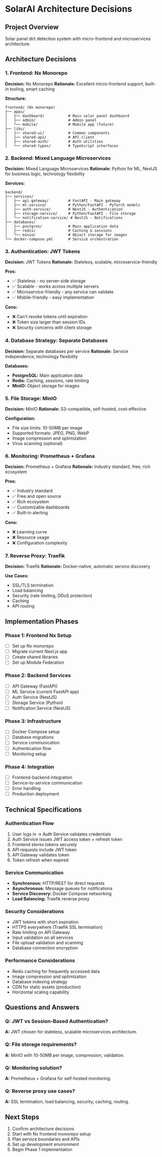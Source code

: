 # SolarAI Architecture Decisions

## Project Overview

Solar panel dirt detection system with micro-frontend and microservices architecture.

## Architecture Decisions

### 1. Frontend: Nx Monorepo

**Decision:** Nx Monorepo
**Rationale:** Excellent micro-frontend support, built-in tooling, smart caching

**Structure:**

```
frontend/ (Nx monorepo)
├── apps/
│   ├── dashboard/           # Main solar panel dashboard
│   ├── admin/               # Admin panel
│   └── mobile/              # Mobile app (future)
├── libs/
│   ├── shared-ui/           # Common components
│   ├── shared-api/          # API client
│   ├── shared-auth/         # Auth utilities
│   └── shared-types/        # TypeScript interfaces
```

### 2. Backend: Mixed Language Microservices

**Decision:** Mixed Language Microservices
**Rationale:** Python for ML, NestJS for business logic, technology flexibility

**Services:**

```
backend/
├── services/
│   ├── api-gateway/         # FastAPI - Main gateway
│   ├── ml-service/          # Python/FastAPI - PyTorch models
│   ├── auth-service/        # NestJS - Authentication
│   ├── storage-service/     # Python/FastAPI - File storage
│   └── notification-service/ # NestJS - Notifications
├── databases/
│   ├── postgres/            # Main application data
│   ├── redis/               # Caching & sessions
│   └── minio/               # Object storage for images
└── docker-compose.yml       # Service orchestration
```

### 3. Authentication: JWT Tokens

**Decision:** JWT Tokens
**Rationale:** Stateless, scalable, microservice-friendly

**Pros:**

- ✅ Stateless - no server-side storage
- ✅ Scalable - works across multiple servers
- ✅ Microservice-friendly - any service can validate
- ✅ Mobile-friendly - easy implementation

**Cons:**

- ❌ Can't revoke tokens until expiration
- ❌ Token size larger than session IDs
- ❌ Security concerns with client storage

### 4. Database Strategy: Separate Databases

**Decision:** Separate databases per service
**Rationale:** Service independence, technology flexibility

**Databases:**

- **PostgreSQL:** Main application data
- **Redis:** Caching, sessions, rate limiting
- **MinIO:** Object storage for images

### 5. File Storage: MinIO

**Decision:** MinIO
**Rationale:** S3-compatible, self-hosted, cost-effective

**Configuration:**

- File size limits: 10-50MB per image
- Supported formats: JPEG, PNG, WebP
- Image compression and optimization
- Virus scanning (optional)

### 6. Monitoring: Prometheus + Grafana

**Decision:** Prometheus + Grafana
**Rationale:** Industry standard, free, rich ecosystem

**Pros:**

- ✅ Industry standard
- ✅ Free and open source
- ✅ Rich ecosystem
- ✅ Customizable dashboards
- ✅ Built-in alerting

**Cons:**

- ❌ Learning curve
- ❌ Resource usage
- ❌ Configuration complexity

### 7. Reverse Proxy: Traefik

**Decision:** Traefik
**Rationale:** Docker-native, automatic service discovery

**Use Cases:**

- SSL/TLS termination
- Load balancing
- Security (rate limiting, DDoS protection)
- Caching
- API routing

## Implementation Phases

### Phase 1: Frontend Nx Setup

- [ ] Set up Nx monorepo
- [ ] Migrate current Next.js app
- [ ] Create shared libraries
- [ ] Set up Module Federation

### Phase 2: Backend Services

- [ ] API Gateway (FastAPI)
- [ ] ML Service (current FastAPI app)
- [ ] Auth Service (NestJS)
- [ ] Storage Service (Python)
- [ ] Notification Service (NestJS)

### Phase 3: Infrastructure

- [ ] Docker Compose setup
- [ ] Database migrations
- [ ] Service communication
- [ ] Authentication flow
- [ ] Monitoring setup

### Phase 4: Integration

- [ ] Frontend-backend integration
- [ ] Service-to-service communication
- [ ] Error handling
- [ ] Production deployment

## Technical Specifications

### Authentication Flow

1. User logs in → Auth Service validates credentials
2. Auth Service issues JWT access token + refresh token
3. Frontend stores tokens securely
4. API requests include JWT token
5. API Gateway validates token
6. Token refresh when expired

### Service Communication

- **Synchronous:** HTTP/REST for direct requests
- **Asynchronous:** Message queues for notifications
- **Service Discovery:** Docker Compose networking
- **Load Balancing:** Traefik reverse proxy

### Security Considerations

- JWT tokens with short expiration
- HTTPS everywhere (Traefik SSL termination)
- Rate limiting on API Gateway
- Input validation on all services
- File upload validation and scanning
- Database connection encryption

### Performance Considerations

- Redis caching for frequently accessed data
- Image compression and optimization
- Database indexing strategy
- CDN for static assets (production)
- Horizontal scaling capability

## Questions and Answers

### Q: JWT vs Session-Based Authentication?

**A:** JWT chosen for stateless, scalable microservices architecture.

### Q: File storage requirements?

**A:** MinIO with 10-50MB per image, compression, validation.

### Q: Monitoring solution?

**A:** Prometheus + Grafana for self-hosted monitoring.

### Q: Reverse proxy use cases?

**A:** SSL termination, load balancing, security, caching, routing.

## Next Steps

1. Confirm architecture decisions
2. Start with Nx frontend monorepo setup
3. Plan service boundaries and APIs
4. Set up development environment
5. Begin Phase 1 implementation
